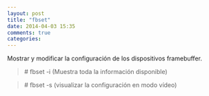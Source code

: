 ```yaml
---
layout: post
title: "fbset"
date: 2014-04-03 15:35
comments: true
categories: 
---
```

Mostrar y modificar la configuración de los dispositivos framebuffer.

>\# fbset -i  (Muestra toda la información disponible)

>\# fbset -s  (visualizar la configuración en modo vídeo)


